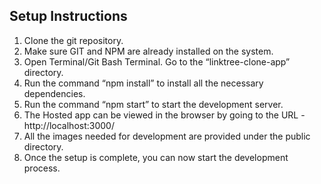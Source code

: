 ## Setup Instructions
1. Clone the git repository. 
2. Make sure GIT and NPM are already installed on the system.
3. Open Terminal/Git Bash Terminal. Go to the “linktree-clone-app” directory.
4. Run the command “npm install” to install all the necessary dependencies.
5. Run the command “npm start” to start the development server.
6. The Hosted app can be viewed in the browser by going to the URL - http://localhost:3000/
7. All the images needed for development are provided under the public directory.	
8. Once the setup is complete, you can now start the development process.